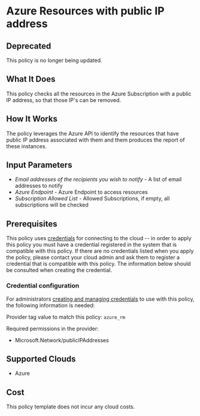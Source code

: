 # Azure Resources with public IP address

## Deprecated

This policy is no longer being updated.

## What It Does

This policy checks all the resources in the Azure Subscription with a public IP address, so that those IP's can be removed.

## How It Works

The policy leverages the Azure API to identify the resources that have public IP address associated with them and them produces the report of these instances.

## Input Parameters

- *Email addresses of the recipients you wish to notify* - A list of email addresses to notify
- *Azure Endpoint* - Azure Endpoint to access resources
- *Subscription Allowed List* - Allowed Subscriptions, if empty, all subscriptions will be checked

## Prerequisites

This policy uses [credentials](https://docs.flexera.com/flexera/EN/Automation/ManagingCredentialsExternal.htm) for connecting to the cloud -- in order to apply this policy you must have a credential registered in the system that is compatible with this policy. If there are no credentials listed when you apply the policy, please contact your cloud admin and ask them to register a credential that is compatible with this policy. The information below should be consulted when creating the credential.

### Credential configuration

For administrators [creating and managing credentials](https://docs.flexera.com/flexera/EN/Automation/ManagingCredentialsExternal.htm) to use with this policy, the following information is needed:

Provider tag value to match this policy: `azure_rm`

Required permissions in the provider:

- Microsoft.Network/publicIPAddresses

## Supported Clouds

- Azure

## Cost

This policy template does not incur any cloud costs.
